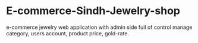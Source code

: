 # E-commerce-Sindh-Jewelry-shop
e-commerce jewelry web application with admin side full of control manage category, users account, product price, gold-rate.
